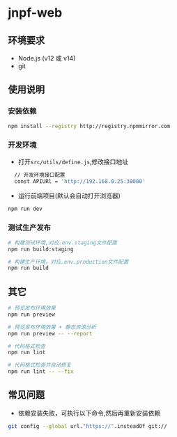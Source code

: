 # jnpf-web

## 环境要求

- Node.js (v12 或 v14)
- git

## 使用说明

### 安装依赖

```bash
npm install --registry http://registry.npmmirror.com
```

### 开发环境

- 打开`src/utils/define.js`,修改接口地址

```bash
  // 开发环境接口配置
  const APIURl = 'http://192.168.0.25:30000'
```

- 运行前端项目(默认会自动打开浏览器)

```bash
npm run dev
```

### 测试生产发布

```bash
# 构建测试环境,对应.env.staging文件配置
npm run build:staging

# 构建生产环境，对应.env.production文件配置
npm run build
```

## 其它

```bash
# 预览发布环境效果
npm run preview

# 预览发布环境效果 + 静态资源分析
npm run preview -- --report

# 代码格式检查
npm run lint

# 代码格式检查并自动修复
npm run lint -- --fix
```

## 常见问题

- 依赖安装失败，可执行以下命令,然后再重新安装依赖

```bash
git config --global url."https://".insteadOf git://
```
